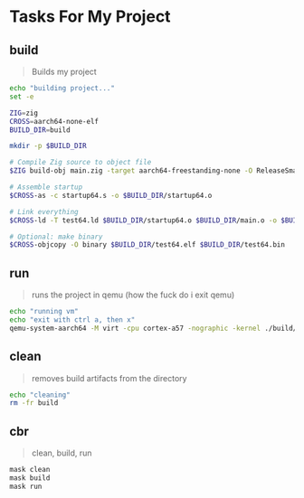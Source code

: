 # Tasks For My Project


## build

> Builds my project

~~~sh
echo "building project..."
set -e

ZIG=zig
CROSS=aarch64-none-elf
BUILD_DIR=build

mkdir -p $BUILD_DIR

# Compile Zig source to object file
$ZIG build-obj main.zig -target aarch64-freestanding-none -O ReleaseSmall -fno-stack-protector  -femit-bin=$BUILD_DIR/main.o

# Assemble startup
$CROSS-as -c startup64.s -o $BUILD_DIR/startup64.o

# Link everything
$CROSS-ld -T test64.ld $BUILD_DIR/startup64.o $BUILD_DIR/main.o -o $BUILD_DIR/test64.elf

# Optional: make binary
$CROSS-objcopy -O binary $BUILD_DIR/test64.elf $BUILD_DIR/test64.bin
~~~


## run

> runs the project in qemu (how the fuck do i exit qemu)

~~~sh
echo "running vm"
echo "exit with ctrl a, then x"
qemu-system-aarch64 -M virt -cpu cortex-a57 -nographic -kernel ./build/test64.elf
~~~

## clean

> removes build artifacts from the directory

~~~sh
echo "cleaning"
rm -fr build
~~~

## cbr

> clean, build, run

~~~sh
mask clean
mask build
mask run
~~~
